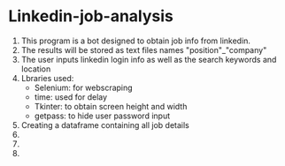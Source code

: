 # Linkedin-job-analysis

<ol>
  <li>This program is a bot designed to obtain job info from linkedin.</li>
  <li>The results will be stored as text files names "position"_"company"</li>
  <li>The user inputs linkedin login info as well as the search keywords and location</li>
  <li>Lbraries used:
    <ul>
      <li>Selenium: for webscraping</li>
      <li>time: used for delay</li>
      <li>Tkinter: to obtain screen height and width</li>
      <li>getpass: to hide user password input</li>
    </ul>
  
  </li>
  <li>Creating a dataframe containing all job details
  <img href="./graphs/df_info.png"></img>
  </li>
  <li></li>
  <li></li>
  <li></li>



</ol>
 
